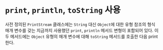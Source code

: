 # `print`, `println`, `toString` 사용

사전 정의된 `PrintStream` 클래스에는 `String` 대신 `Object`에 대한 유형 참조의 형식 매개 변수를 갖는 지금까지 사용했던 `print`, `println` 메서드 변형이 포함되어 있다. 이 두 메서드에는 `Object` 유형의 매개 변수에 대해 `toString` 메서드를 호출한 다음 print한다.
